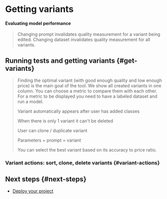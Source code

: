 # Getting variants

#### Evaluating model performance

> Changing prompt invalidates quality measurement for a variant being edited. Changing dataset invalidates quality measurement for all variants.

## Running tests and getting variants {#get-variants}

> Finding the optimal variant (with good enough quality and low enough price) is the main goal of the tool. We show all created variants in one column. You can choose a metric to compare them with each other. For a metric to be displayed you need to have a labeled dataset and run a model.
>
> Variant automatically appears after user has added classes
>
> When there is only 1 variant it can't be deleted
>
> User can clone / duplicate variant
>
> Parameters + prompt = variant
>
> You can select the best variant based on its accuracy to price ratio.

### Variant actions: sort, clone, delete variants {#variant-actions}

## Next steps {#next-steps}

- [Deploy your project](deploy.md)